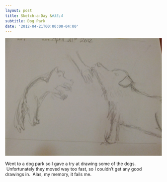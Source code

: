 ```yaml
---
layout: post
title: Sketch-a-Day &#35;4
subtitle: Dog Park
date: '2012-04-21T00:00:00-04:00'
---
```

![](/assets/images/sketches/sad4-dog-park.jpg)

Went to a dog park so I gave a try at drawing some of the dogs.  Unfortunately they moved way too fast, so I couldn’t get any good drawings in.  Alas, my memory, it fails me.
